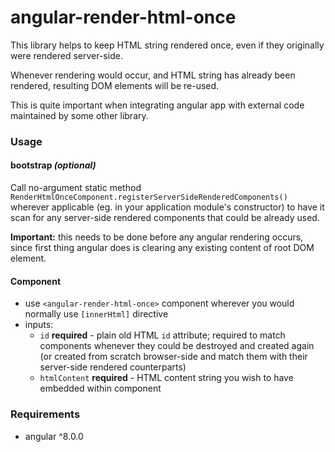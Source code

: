 # angular-render-html-once

This library helps to keep HTML string rendered once, even if they originally were rendered server-side.

Whenever rendering would occur, and HTML string has already been rendered, resulting DOM elements will be re-used.

This is quite important when integrating angular app with external code maintained by some other library.

### Usage

#### bootstrap _(optional)_
Call no-argument static method `RenderHtmlOnceComponent.registerServerSideRenderedComponents()` wherever applicable (eg. in your application module's constructor) to have it scan for any server-side rendered components that could be already used.

**Important:** this needs to be done before any angular rendering occurs, since first thing angular does is clearing any existing content of root DOM element.

#### Component
- use `<angular-render-html-once>` component wherever you would normally use `[innerHtml]` directive
- inputs:
    - `id` **required** - plain old HTML `id` attribute; required to match components whenever they could be destroyed and created again (or created from scratch browser-side and match them with their server-side rendered counterparts)
    - `htmlContent` **required** - HTML content string you wish to have embedded within component
    
### Requirements
- angular ^8.0.0
